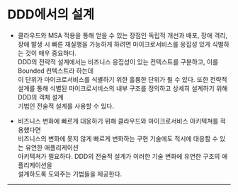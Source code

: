 # DDD에서의 설계

- 클라우드와 MSA 적용을 통해 얻을 수 있는 장점인 독립적 개선과 배포, 장애 격리,  
  장애 발생 시 빠른 재실행을 가능하게 하려면 마이크로서비스를 응집성 있게 식별하는 것이 매우 중요하다.  
  DDD의 전략적 설계에서는 비즈니스 응집성이 있는 컨텍스트를 구분하고, 이를 Bounded 컨텍스트라 하는데  
  이 단위가 마이크로서비스를 식별하기 위한 흘륭한 단위가 될 수 있다. 또한 전략적  
  설계를 통해 식별된 마이크로서비스의 내부 구조를 정의하고 상세히 설계하기 위해 DDD의 객체 설계  
  기법인 전술적 설계를 사용할 수 있다.

- 비즈니스 변화에 빠르게 대응하기 위해 클라우드와 마이크로서비스 아키텍쳐를 적용했다면  
  비즈니스의 변화에 못지 않게 빠르게 변화하는 구현 기술에도 적시에 대응할 수 있는 유연한 애플리케이션  
  아키텍쳐가 필요하다. DDD의 전술적 설계가 이러한 기술 변화에 유연한 구조의 애플리케이션을  
  설계하도록 도와주는 기법들을 제공한다.

<hr/>
